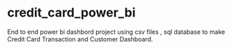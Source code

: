 # credit_card_power_bi

End to end power bi dashbord project using csv files , sql database to make Credit Card Transaction and Customer Dashboard.
